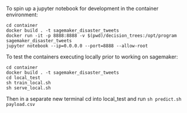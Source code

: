 To spin up a jupyter notebook for development in the container environment:

```
cd container
docker build . -t sagemaker_disaster_tweets
docker run -it -p 8888:8888 -v $(pwd)/decision_trees:/opt/program sagemaker_disaster_tweets
jupyter notebook --ip=0.0.0.0 --port=8888 --allow-root
```

To test the containers executing locally prior to working on sagemaker:

```
cd container
docker build . -t sagemaker_disaster_tweets
cd local_test
sh train_local.sh
sh serve_local.sh
```

Then in a separate new terminal cd into local_test and run ```sh predict.sh payload.csv```
